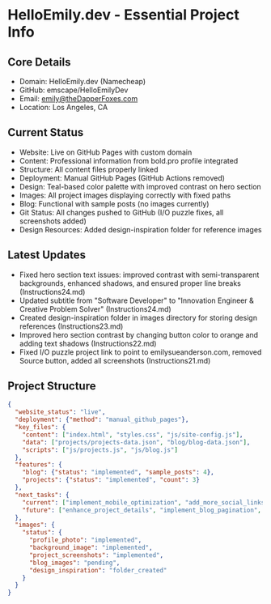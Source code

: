 # HelloEmily.dev - Essential Project Info

## Core Details
- Domain: HelloEmily.dev (Namecheap)
- GitHub: emscape/HelloEmilyDev
- Email: emily@theDapperFoxes.com
- Location: Los Angeles, CA

## Current Status
- Website: Live on GitHub Pages with custom domain
- Content: Professional information from bold.pro profile integrated
- Structure: All content files properly linked
- Deployment: Manual GitHub Pages (GitHub Actions removed)
- Design: Teal-based color palette with improved contrast on hero section
- Images: All project images displaying correctly with fixed paths
- Blog: Functional with sample posts (no images currently)
- Git Status: All changes pushed to GitHub (I/O puzzle fixes, all screenshots added)
- Design Resources: Added design-inspiration folder for reference images

## Latest Updates
- Fixed hero section text issues: improved contrast with semi-transparent backgrounds, enhanced shadows, and ensured proper line breaks (Instructions24.md)
- Updated subtitle from "Software Developer" to "Innovation Engineer & Creative Problem Solver" (Instructions24.md)
- Created design-inspiration folder in images directory for storing design references (Instructions23.md)
- Improved hero section contrast by changing button color to orange and adding text shadows (Instructions22.md)
- Fixed I/O puzzle project link to point to emilysueanderson.com, removed Source button, added all screenshots (Instructions21.md)

## Project Structure
```json
{
  "website_status": "live",
  "deployment": {"method": "manual_github_pages"},
  "key_files": {
    "content": ["index.html", "styles.css", "js/site-config.js"],
    "data": ["projects/projects-data.json", "blog/blog-data.json"],
    "scripts": ["js/projects.js", "js/blog.js"]
  },
  "features": {
    "blog": {"status": "implemented", "sample_posts": 4},
    "projects": {"status": "implemented", "count": 3}
  },
  "next_tasks": {
    "current": ["implement_mobile_optimization", "add_more_social_links", "add_blog_images"],
    "future": ["enhance_project_details", "implement_blog_pagination", "improve_seo"]
  },
  "images": {
    "status": {
      "profile_photo": "implemented",
      "background_image": "implemented",
      "project_screenshots": "implemented",
      "blog_images": "pending",
      "design_inspiration": "folder_created"
    }
  }
}